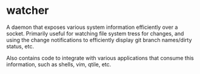 watcher 
========

A daemon that exposes various system information efficiently over a socket.
Primarily useful for watching file system tress for changes, and using the
change notifications to efficiently display git branch names/dirty status, etc.

Also contains code to integrate with various applications that consume this
information, such as shells, vim, qtile, etc.
